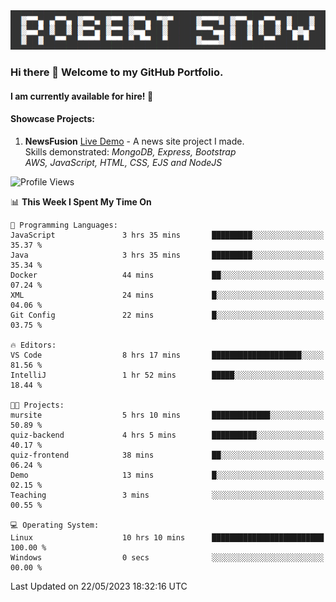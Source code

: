 <img alt="myname" src="assets/name.png" />

### Hi there 👋 Welcome to my GitHub Portfolio.
#### I am currently available for hire!  :briefcase:

#### Showcase Projects:

1. **NewsFusion** [Live Demo](https://news-1-f7223358.deta.app/) - A news site project I made.\
Skills demonstrated: *MongoDB, Express, Bootstrap\
AWS, JavaScript, HTML, CSS, EJS and NodeJS*

<!--START_SECTION:waka-->
![Profile Views](http://img.shields.io/badge/Profile%20Views-7-blue)

📊 **This Week I Spent My Time On** 

```text
💬 Programming Languages: 
JavaScript               3 hrs 35 mins       █████████░░░░░░░░░░░░░░░░   35.37 % 
Java                     3 hrs 35 mins       █████████░░░░░░░░░░░░░░░░   35.34 % 
Docker                   44 mins             ██░░░░░░░░░░░░░░░░░░░░░░░   07.24 % 
XML                      24 mins             █░░░░░░░░░░░░░░░░░░░░░░░░   04.06 % 
Git Config               22 mins             █░░░░░░░░░░░░░░░░░░░░░░░░   03.75 % 

🔥 Editors: 
VS Code                  8 hrs 17 mins       ████████████████████░░░░░   81.56 % 
IntelliJ                 1 hr 52 mins        █████░░░░░░░░░░░░░░░░░░░░   18.44 % 

🐱‍💻 Projects: 
mursite                  5 hrs 10 mins       █████████████░░░░░░░░░░░░   50.89 % 
quiz-backend             4 hrs 5 mins        ██████████░░░░░░░░░░░░░░░   40.17 % 
quiz-frontend            38 mins             ██░░░░░░░░░░░░░░░░░░░░░░░   06.24 % 
Demo                     13 mins             █░░░░░░░░░░░░░░░░░░░░░░░░   02.15 % 
Teaching                 3 mins              ░░░░░░░░░░░░░░░░░░░░░░░░░   00.55 % 

💻 Operating System: 
Linux                    10 hrs 10 mins      █████████████████████████   100.00 % 
Windows                  0 secs              ░░░░░░░░░░░░░░░░░░░░░░░░░   00.00 % 
```


 Last Updated on 22/05/2023 18:32:16 UTC
<!--END_SECTION:waka-->

<!--
**robjsnow/robjsnow** is a ✨ _special_ ✨ repository because its `README.md` (this file) appears on your GitHub profile.

Here are some ideas to get you started:

- 🔭 I’m currently working on ...
- 🌱 I’m currently learning ...
- 👯 I’m looking to collaborate on ...
- 🤔 I’m looking for help with ...
- 💬 Ask me about ...
- 📫 How to reach me: ...
- 😄 Pronouns: ...
- ⚡ Fun fact: ...
-->
